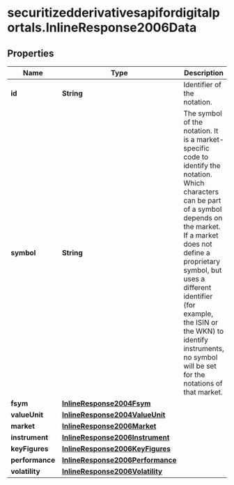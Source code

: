 # securitizedderivativesapifordigitalportals.InlineResponse2006Data

## Properties

Name | Type | Description | Notes
------------ | ------------- | ------------- | -------------
**id** | **String** | Identifier of the notation. | [optional] 
**symbol** | **String** | The symbol of the notation. It is a market-specific code to identify the notation. Which characters can be part of a symbol depends on the market. If a market does not define a proprietary symbol, but uses a different identifier (for example, the ISIN or the WKN) to identify instruments, no symbol will be set for the notations of that market. | [optional] 
**fsym** | [**InlineResponse2004Fsym**](InlineResponse2004Fsym.md) |  | [optional] 
**valueUnit** | [**InlineResponse2004ValueUnit**](InlineResponse2004ValueUnit.md) |  | [optional] 
**market** | [**InlineResponse2006Market**](InlineResponse2006Market.md) |  | [optional] 
**instrument** | [**InlineResponse2006Instrument**](InlineResponse2006Instrument.md) |  | [optional] 
**keyFigures** | [**InlineResponse2006KeyFigures**](InlineResponse2006KeyFigures.md) |  | [optional] 
**performance** | [**InlineResponse2006Performance**](InlineResponse2006Performance.md) |  | [optional] 
**volatility** | [**InlineResponse2006Volatility**](InlineResponse2006Volatility.md) |  | [optional] 



